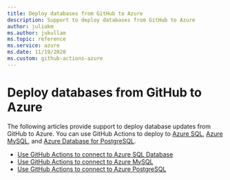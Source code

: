 ```yaml
--- 
title: Deploy databases from GitHub to Azure  
description: Support to deploy databases from GitHub to Azure   
author: juliakm 
ms.author: jukullam 
ms.topic: reference
ms.service: azure
ms.date: 11/19/2020
ms.custom: github-actions-azure
---
```


# Deploy databases from GitHub to Azure

The following articles provide support to deploy database updates from GitHub to Azure. You can use GitHub Actions to deploy to [Azure SQL](/azure/azure-sql/), [Azure MySQL](/azure/mysql/), and [Azure Database for PostgreSQL](/azure/postgresql/).

- [Use GitHub Actions to connect to Azure SQL Database](/azure/azure-sql/database/connect-github-actions-sql-db)
- [Use GitHub Actions to connect to Azure MySQL](/azure/mysql/quickstart-mysql-github-actions)
- [Use GitHub Actions to connect to Azure PostgreSQL](/azure/postgresql/how-to-deploy-github-action)

